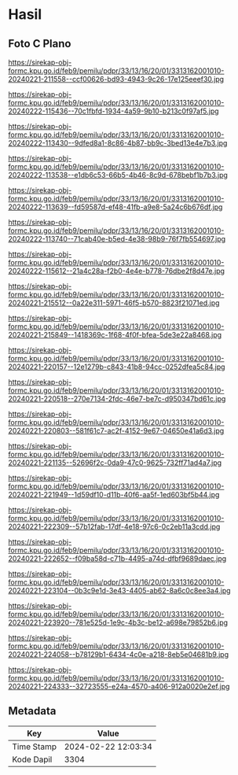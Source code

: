 # Hasil

## Foto C Plano

https://sirekap-obj-formc.kpu.go.id/feb9/pemilu/pdpr/33/13/16/20/01/3313162001010-20240221-211558--ccf00626-bd93-4943-9c26-17e125eeef30.jpg

https://sirekap-obj-formc.kpu.go.id/feb9/pemilu/pdpr/33/13/16/20/01/3313162001010-20240222-115436--70c1fbfd-1934-4a59-9b10-b213c0f97af5.jpg

https://sirekap-obj-formc.kpu.go.id/feb9/pemilu/pdpr/33/13/16/20/01/3313162001010-20240222-113430--9dfed8a1-8c86-4b87-bb9c-3bed13e4e7b3.jpg

https://sirekap-obj-formc.kpu.go.id/feb9/pemilu/pdpr/33/13/16/20/01/3313162001010-20240222-113538--e1db6c53-66b5-4b46-8c9d-678bebf1b7b3.jpg

https://sirekap-obj-formc.kpu.go.id/feb9/pemilu/pdpr/33/13/16/20/01/3313162001010-20240222-113639--fd59587d-ef48-41fb-a9e8-5a24c6b676df.jpg

https://sirekap-obj-formc.kpu.go.id/feb9/pemilu/pdpr/33/13/16/20/01/3313162001010-20240222-113740--71cab40e-b5ed-4e38-98b9-76f7fb554697.jpg

https://sirekap-obj-formc.kpu.go.id/feb9/pemilu/pdpr/33/13/16/20/01/3313162001010-20240222-115612--21a4c28a-f2b0-4e4e-b778-76dbe2f8d47e.jpg

https://sirekap-obj-formc.kpu.go.id/feb9/pemilu/pdpr/33/13/16/20/01/3313162001010-20240221-215512--0a22e311-5971-46f5-b570-8823f21071ed.jpg

https://sirekap-obj-formc.kpu.go.id/feb9/pemilu/pdpr/33/13/16/20/01/3313162001010-20240221-215849--1418369c-1f68-4f0f-bfea-5de3e22a8468.jpg

https://sirekap-obj-formc.kpu.go.id/feb9/pemilu/pdpr/33/13/16/20/01/3313162001010-20240221-220157--12e1279b-c843-41b8-94cc-0252dfea5c84.jpg

https://sirekap-obj-formc.kpu.go.id/feb9/pemilu/pdpr/33/13/16/20/01/3313162001010-20240221-220518--270e7134-2fdc-46e7-be7c-d950347bd61c.jpg

https://sirekap-obj-formc.kpu.go.id/feb9/pemilu/pdpr/33/13/16/20/01/3313162001010-20240221-220803--581f61c7-ac2f-4152-9e67-04650e41a6d3.jpg

https://sirekap-obj-formc.kpu.go.id/feb9/pemilu/pdpr/33/13/16/20/01/3313162001010-20240221-221135--52696f2c-0da9-47c0-9625-732ff71ad4a7.jpg

https://sirekap-obj-formc.kpu.go.id/feb9/pemilu/pdpr/33/13/16/20/01/3313162001010-20240221-221949--1d59df10-d11b-40f6-aa5f-1ed603bf5b44.jpg

https://sirekap-obj-formc.kpu.go.id/feb9/pemilu/pdpr/33/13/16/20/01/3313162001010-20240221-222309--57b12fab-17df-4e18-97c6-0c2eb11a3cdd.jpg

https://sirekap-obj-formc.kpu.go.id/feb9/pemilu/pdpr/33/13/16/20/01/3313162001010-20240221-222652--f09ba58d-c71b-4495-a74d-dfbf9689daec.jpg

https://sirekap-obj-formc.kpu.go.id/feb9/pemilu/pdpr/33/13/16/20/01/3313162001010-20240221-223104--0b3c9e1d-3e43-4405-ab62-8a6c0c8ee3a4.jpg

https://sirekap-obj-formc.kpu.go.id/feb9/pemilu/pdpr/33/13/16/20/01/3313162001010-20240221-223920--781e525d-1e9c-4b3c-be12-a698e79852b6.jpg

https://sirekap-obj-formc.kpu.go.id/feb9/pemilu/pdpr/33/13/16/20/01/3313162001010-20240221-224058--b78129b1-6434-4c0e-a218-8eb5e04681b9.jpg

https://sirekap-obj-formc.kpu.go.id/feb9/pemilu/pdpr/33/13/16/20/01/3313162001010-20240221-224333--32723555-e24a-4570-a406-912a0020e2ef.jpg


## Metadata

| Key        | Value               |
| ---------- | ------------------- |
| Time Stamp | 2024-02-22 12:03:34 |
| Kode Dapil | 3304                |




